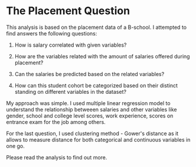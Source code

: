 # The Placement Question
This analysis is based on the placement data of a B-school. I attempted to find answers the following questions:

1. How is salary correlated with given variables? 

2. How are the variables related with the amount of salaries offered during placement?

3. Can the salaries be predicted based on the related variables?

4. How can this student cohort be categorized based on their distinct standing on different variables in the dataset?

My approach was simple. I used multiple linear regression model to understand the relationship betweeen salaries and other variables like gender, school and college level scores, work experience, scores on entrance exam for the job among others. 

For the last question, I used clustering method - Gower's distance as it allows to measure distance for both categorical and continuous variables in one go. 

Please read the analysis to find out more.
